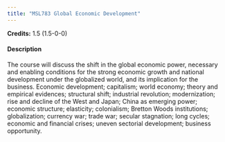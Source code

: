 ```yaml
---
title: "MSL783 Global Economic Development"
---
```

**Credits:** 1.5 (1.5-0-0)

#### Description
The course will discuss the shift in the global economic power, necessary and enabling conditions for the strong economic growth and national development under the globalized world, and its implication for the business. Economic development; capitalism; world economy; theory and empirical evidences; structural shift; industrial revolution; modernization; rise and decline of the West and Japan; China as emerging power; economic structure; elasticity; colonialism; Bretton Woods institutions; globalization; currency war; trade war; secular stagnation; long cycles; economic and financial crises; uneven sectorial development; business opportunity.